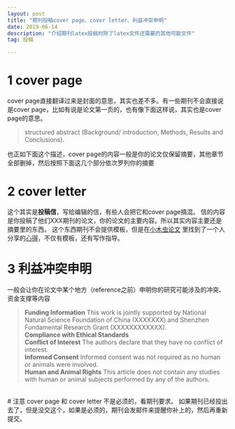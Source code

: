 ```yaml
---
layout: post
title: "期刊投稿cover page、cover letter、利益冲突申明"
date: 2019-06-14
description: "介绍期刊latex投稿时除了latex文件还需要的其他可能文件"
tag: 投稿

---
```



# 1 cover page
cover page直接翻译过来是封面的意思，其实也差不多。有一些期刊不会直接说是cover page，比如有说是论文第一页的，也有像下面这样说，其实也是cover page的意思。
> structured abstract (Background/ introduction, Methods, Results and Conclusions).

也正如下面这个描述，cover page的内容一般是你的论文仅保留摘要，其他章节全部删掉，然后按照下面这几个部分依次罗列你的摘要

# 2 cover letter
这个其实是**投稿信**，写给编辑的信，有些人会把它和cover page搞混。
信的内容是你投稿了他们XXX期刊的论文，你的论文的主要内容。所以其实内容主要还是摘要里的东西。
这个东西期刊不会提供模板，但是在[小木虫论文](http://muchong.com/bbs/index.php) 里找到了一个人分享的[心得](http://muchong.com/t-13378163-1)，不仅有模板，还有写作指导。

# 3 利益冲突申明
一般会让你在论文中某个地方（reference之前）申明你的研究可能涉及的冲突、资金支撑等内容
> **Funding Information** This work is jointly supported by National Natural Science Foundation of China (XXXXXXX) and Shenzhen Fundamental Research Grant (XXXXXXXXXXXX). <br>
**Compliance with Ethical Standards**  <br> 
**Conflict of Interest** The authors declare that they have no conflict of interest. <br>
**Informed Consent** Informed consent was not required as no human or animals were involved. <br>
**Human and Animal Rights** This article does not contain any studies with human or animal subjects performed by any of the authors.

<br>
# 注意
cover page 和 cover letter 不是必须的，看期刊要求。
如果期刊已经投出去了，但是没交这个，如果是必须的，期刊会发邮件来提醒你补上的，然后再重新提交。